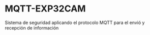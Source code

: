 # MQTT-EXP32CAM
Sistema de seguridad aplicando el protocolo MQTT para el envió y recepción de información
